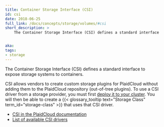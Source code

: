 ```yaml
---
title: Container Storage Interface (CSI)
id: csi
date: 2018-06-25
full_link: /docs/concepts/storage/volumes/#csi
short_description: >
    The Container Storage Interface (CSI) defines a standard interface to expose storage systems to containers.


aka: 
tags:
- storage 
---
```

 The Container Storage Interface (CSI) defines a standard interface to expose storage systems to containers.

<!--more--> 

CSI allows vendors to create custom storage plugins for PlaidCloud without adding them to the PlaidCloud repository (out-of-tree plugins). To use a CSI driver from a storage provider, you must first [deploy it to your cluster](https://PlaidCloud-csi.github.io/docs/deploying.html). You will then be able to create a {{< glossary_tooltip text="Storage Class" term_id="storage-class" >}} that uses that CSI driver.

* [CSI in the PlaidCloud documentation](/docs/concepts/storage/volumes/#csi)
* [List of available CSI drivers](https://PlaidCloud-csi.github.io/docs/drivers.html)
